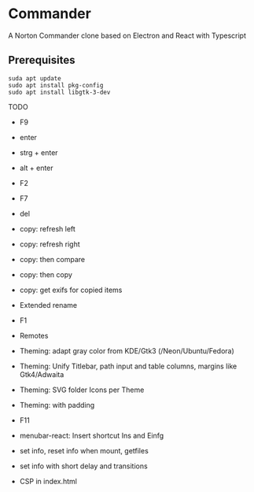 # Commander
A Norton Commander clone based on Electron and React with Typescript

## Prerequisites

```
suda apt update
sudo apt install pkg-config
sudo apt install libgtk-3-dev
```

TODO
* F9
* enter
* strg + enter
* alt + enter

* F2
* F7
* del

* copy: refresh left 
* copy: refresh right 
* copy: then compare
* copy: then copy
* copy: get exifs for copied items

* Extended rename

* F1

* Remotes

* Theming: adapt gray color from KDE/Gtk3 (/Neon/Ubuntu/Fedora)
* Theming: Unify Titlebar, path input and table columns, margins like Gtk4/Adwaita
* Theming: SVG folder Icons per Theme
* Theming: <tr> with padding 

* F11

* menubar-react: Insert shortcut Ins and Einfg

* set info, reset info when mount, getfiles
* set info with short delay and transitions

* CSP in index.html

